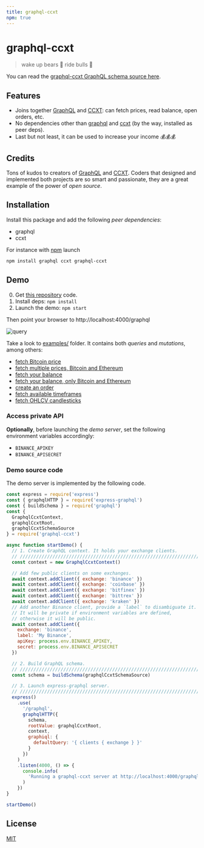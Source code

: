 ```yaml
---
title: graphql-ccxt
npm: true
---
```

# graphql-ccxt

> wake up bears 🐻 ride bulls 🐂

You can read the [graphql-ccxt GraphQL schema source here](https://github.com/fibo/graphql-ccxt/blob/main/src/graphql/schema.graphql).

## Features

- Joins together [GraphQL] and [CCXT]: can fetch prices, read balance, open orders, etc.
- No dependencies other than [graphql](https://www.npmjs.com/package/graphql) and [ccxt](https://www.npmjs.com/package/ccxt) (by the way, installed as peer deps).
- Last but not least, it can be used to increase your income 💰💰💰

## Credits

Tons of kudos to creators of [GraphQL] and [CCXT]. Coders that designed and implemented both projects are so smart and passionate, they are a great example of the power of _open source_.

## Installation

Install this package and add the following _peer dependencies_:

- graphql
- ccxt

For instance with [npm](https://www.npmjs.com/) launch

```bash
npm install graphql ccxt graphql-ccxt
```

## Demo

0. Get [this repository](https://github.com/fibo/graphql-ccxt) code.
1. Install deps: `npm install`
2. Launch the demo: `npm start`

Then point your browser to http://localhost:4000/graphql

![query](https://github.com/fibo/graphql-ccxt/raw/main/media/query.png)

Take a look to [examples/](https://github.com/fibo/graphql-ccxt/tree/main/examples/) folder.
It contains both _queries_ and _mutations_, among others:

- [fetch Bitcoin price](https://github.com/fibo/graphql-ccxt/blob/main/examples/ticker_01.graphql)
- [fetch multiple prices, Bitcoin and Ethereum](https://github.com/fibo/graphql-ccxt/blob/main/examples/tickers_01.graphql)
- [fetch your balance](https://github.com/fibo/graphql-ccxt/blob/main/examples/balance_01.graphql)
- [fetch your balance, only Bitcoin and Ethereum](https://github.com/fibo/graphql-ccxt/blob/main/examples/balance_02.graphql)
- [create an order](https://github.com/fibo/graphql-ccxt/blob/main/examples/createOrder_01.graphql)
- [fetch available timeframes](https://github.com/fibo/graphql-ccxt/blob/main/examples/timeframes_01.graphql)
- [fetch OHLCV candlesticks](https://github.com/fibo/graphql-ccxt/blob/main/examples/candles_01.graphql)

### Access private API

**Optionally**, before launching the _demo server_, set the following environment variables accordingly:

- `BINANCE_APIKEY`
- `BINANCE_APISECRET`

### Demo source code

The demo server is implemented by the following code.

```javascript
const express = require('express')
const { graphqlHTTP } = require('express-graphql')
const { buildSchema } = require('graphql')
const {
  GraphqlCcxtContext,
  graphqlCcxtRoot,
  graphqlCcxtSchemaSource
} = require('graphql-ccxt')

async function startDemo() {
  // 1. Create GraphQL context. It holds your exchange clients.
  // //////////////////////////////////////////////////////////////////////////
  const context = new GraphqlCcxtContext()

  // Add few public clients on some exchanges.
  await context.addClient({ exchange: 'binance' })
  await context.addClient({ exchange: 'coinbase' })
  await context.addClient({ exchange: 'bitfinex' })
  await context.addClient({ exchange: 'bittrex' })
  await context.addClient({ exchange: 'kraken' })
  // Add another Binance client, provide a `label` to disambiguate it.
  // It will be private if environment variables are defined,
  // otherwise it will be public.
  await context.addClient({
    exchange: 'binance',
    label: 'My Binance',
    apiKey: process.env.BINANCE_APIKEY,
    secret: process.env.BINANCE_APISECRET
  })

  // 2. Build GraphQL schema.
  // //////////////////////////////////////////////////////////////////////////
  const schema = buildSchema(graphqlCcxtSchemaSource)

  // 3. Launch express-graphql server.
  // //////////////////////////////////////////////////////////////////////////
  express()
    .use(
      '/graphql',
      graphqlHTTP({
        schema,
        rootValue: graphqlCcxtRoot,
        context,
        graphiql: {
          defaultQuery: '{ clients { exchange } }'
        }
      })
    )
    .listen(4000, () => {
      console.info(
        'Running a graphql-ccxt server at http://localhost:4000/graphql'
      )
    })
}

startDemo()
```

## License

[MIT](http://g14n.info/mit-license)

[graphql]: https://graphql.org
[ccxt]: http://ccxt.trade
